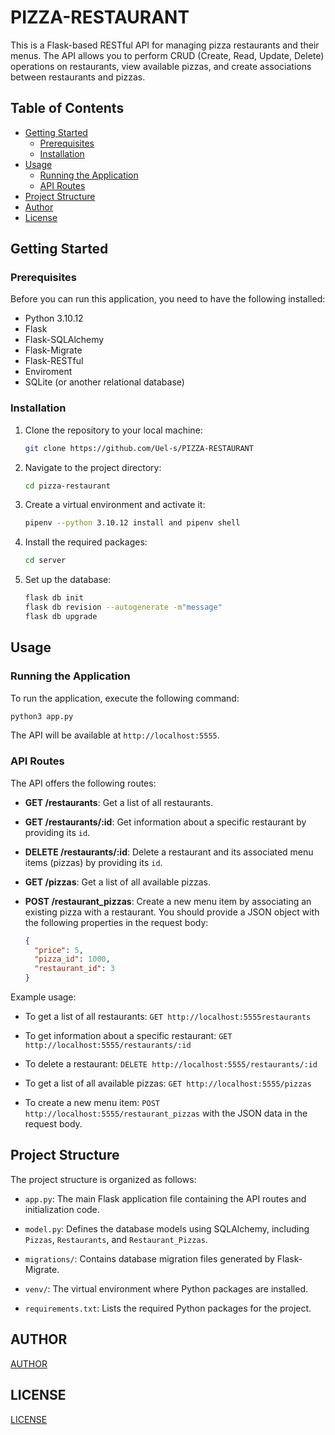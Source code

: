 # PIZZA-RESTAURANT


This is a Flask-based RESTful API for managing pizza restaurants and their menus. The API allows you to perform CRUD (Create, Read, Update, Delete) operations on restaurants, view available pizzas, and create associations between restaurants and pizzas.

## Table of Contents

- [Getting Started](#getting-started)
  - [Prerequisites](#prerequisites)
  - [Installation](#installation)
- [Usage](#usage)
  - [Running the Application](#running-the-application)
  - [API Routes](#api-routes)
- [Project Structure](#project-structure)
- [Author](#author)
- [License](#license)

## Getting Started

### Prerequisites

Before you can run this application, you need to have the following installed:

- Python 3.10.12
- Flask
- Flask-SQLAlchemy
- Flask-Migrate
- Flask-RESTful
- Enviroment
- SQLite (or another relational database)

### Installation

1. Clone the repository to your local machine:

   ```bash
   git clone https://github.com/Uel-s/PIZZA-RESTAURANT
   ```

2. Navigate to the project directory:

   ```bash
   cd pizza-restaurant
   ```

3. Create a virtual environment and activate it:

   ```bash
   pipenv --python 3.10.12 install and pipenv shell
   
   ```

4. Install the required packages:

   ```bash
   cd server
   ```

5. Set up the database:

   ```bash
   flask db init
   flask db revision --autogenerate -m"message"
   flask db upgrade
   ```

## Usage

### Running the Application

To run the application, execute the following command:

```bash
python3 app.py
```

The API will be available at `http://localhost:5555`.

### API Routes

The API offers the following routes:

- **GET /restaurants**: Get a list of all restaurants.

- **GET /restaurants/:id**: Get information about a specific restaurant by providing its `id`.

- **DELETE /restaurants/:id**: Delete a restaurant and its associated menu items (pizzas) by providing its `id`.

- **GET /pizzas**: Get a list of all available pizzas.

- **POST /restaurant_pizzas**: Create a new menu item by associating an existing pizza with a restaurant. You should provide a JSON object with the following properties in the request body:

  ```json
  {
    "price": 5,
    "pizza_id": 1000,
    "restaurant_id": 3
  }
  ```

  

Example usage:

- To get a list of all restaurants: `GET http://localhost:5555restaurants`

- To get information about a specific restaurant: `GET http://localhost:5555/restaurants/:id`

- To delete a restaurant: `DELETE http://localhost:5555/restaurants/:id`

- To get a list of all available pizzas: `GET http://localhost:5555/pizzas`

- To create a new menu item: `POST http://localhost:5555/restaurant_pizzas` with the JSON data in the request body.

## Project Structure

The project structure is organized as follows:

- `app.py`: The main Flask application file containing the API routes and initialization code.

- `model.py`: Defines the database models using SQLAlchemy, including `Pizzas`, `Restaurants`, and `Restaurant_Pizzas`.

- `migrations/`: Contains database migration files generated by Flask-Migrate.

- `venv/`: The virtual environment where Python packages are installed.

- `requirements.txt`: Lists the required Python packages for the project.

## AUTHOR

[AUTHOR](#kariukiwaweru@gmail.com)





## LICENSE

[LICENSE](#license)